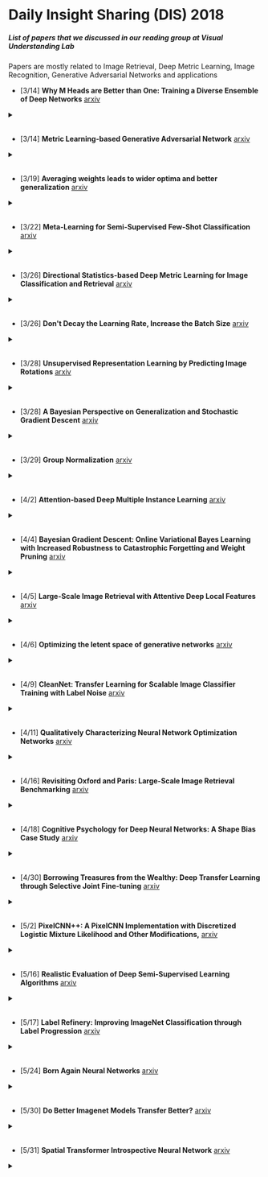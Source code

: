 # Daily Insight Sharing (DIS) 2018 

##### List of papers that we discussed in our reading group at Visual Understanding Lab
Papers are mostly related to Image Retrieval, Deep Metric Learning, Image Recognition, Generative Adversarial Networks and applications

* [3/14] **Why M Heads are Better than One: Training a Diverse Ensemble of Deep Networks**
[arxiv](https://arxiv.org/abs/1511.06314)
<details><summary></summary>
(+) Sharing lower layers is a little better than full ensemble. <br>
(+) Can learn a lesson from their failure. Don't mess with the independency of ensemble<br>
(+) Interesting metric called oracle accruacy of ensemble (T if any learner is correct)<br>
(-) Not accepted. A little improvement of performance<br>
</details>
<br>

* [3/14] **Metric Learning-based Generative Adversarial Network**
[arxiv](https://arxiv.org/abs/1711.02792)
<details><summary></summary>
(+) Try to combining metric learning & GAN which is related to our work<br>
(-) Applying metric learning for better GAN, while we need GAN for metric learning<br>
</details>
<br>

* [3/19] **Averaging weights leads to wider optima and better generalization**
[arxiv](https://arxiv.org/abs/1803.05407)
<details><summary></summary>
(+) Well citation and summary of previous findings about SGD and loss function<br>
(-) Limited understanding of super-high dimensional space by 1D/2D projection<br>
</details>
<br>

* [3/22] **Meta-Learning for Semi-Supervised Few-Shot Classification**
[arxiv](https://arxiv.org/abs/1803.00676)
<details><summary></summary>
(+) First paper for semi-supervised meta-learning (metric learning)<br>
(+) Semi-supervised setting with distractor is realistic<br>
(+) Benchmark for semi-supervised metric learning<br>
(-) The method is somewhat heuristic<br>
</details>
<br>

* [3/26] **Directional Statistics-based Deep Metric Learning for Image Classification and Retrieval**
[arxiv](https://arxiv.org/abs/1802.09662)
<details><summary></summary>
(+) New approach for searching each class meaning direction in metric learning<br>
(+) Well-organized retrieval experiment using von-mises-fisher distribution<br>
(-) Easy to understand, but the performance of SOP retrieval performance isn't high<br>
</details>
<br>

* [3/26] **Don't Decay the Learning Rate, Increase the Batch Size**
[arxiv](https://arxiv.org/abs/1711.00489)
<details><summary></summary>
(+) "Increasing batchsize A times" is equivalent to "decreasing learning rate A times"<br>
(+) Possible gain in speed<br>
(-) no improve in the accuracy<br>
() The title says it all, it's more like an empirical paper<br>
</details>
<br>

* [3/28] **Unsupervised Representation Learning by Predicting Image Rotations**
[arxiv](https://arxiv.org/abs/1803.07728)
<details><summary></summary>
(+) Simple self-supervised learning with 4 ouptuts (0, 90, 180, 270 degree rotation)<br>
(-) Used old structure (Alexnet)<br>
(+) Interesting claims ( 90 degrees do not generate artifacts, well-poseness is necessary)<br>
</details>
<br>

* [3/28] **A Bayesian Perspective on Generalization and Stochastic Gradient Descent**
[arxiv](https://arxiv.org/abs/1710.06451)
<details><summary></summary>
() They proposed to use marginal likelihood (evidence) as a measure of generalization ability<br>
() They interpriate SGD as a stochastic differential equations and derived the linear relationship between learning rate and batch size in a noise scale<br>
</details>
<br>

* [3/29] **Group Normalization**
[arxiv](https://arxiv.org/abs/1803.08494)
<details><summary></summary>
(+) Comprehensive illustrations of various normalizations<br>
(+) GN(Group normalization) is a little worse than BN(Batch Normalization) but better than others.<br>
(+) GN is feasible with small batch settings such as detection models.<br>
(-) No need to read if you are using enough batch size or familiar with BN.<br>
</details>
<br>

* [4/2] **Attention-based Deep Multiple Instance Learning**
[arxiv](https://arxiv.org/abs/1802.04712)
<details><summary></summary>
() proposed to use attention for MIL pooling<br>
(+) main body of the paper is well-written<br>
(-) performance is not very good and limited to small training data case<br>
</details>
<br>

* [4/4] **Bayesian Gradient Descent: Online Variational Bayes Learning with Increased Robustness to Catastrophic Forgetting and Weight Pruning**
[arxiv](https://arxiv.org/abs/1803.10123)
<details><summary></summary>
(+) Concise introduction to Bayesian optimization<br>
(+) More generic solution to the catastrophic forgetting<br>
(-) A worse than the previous approach<br>
</details>
<br>

* [4/5] **Large-Scale Image Retrieval with Attentive Deep Local Features**
[arxiv](https://arxiv.org/abs/1612.06321)
<details><summary></summary>
() Attended local features, pyramid image, RANSAC verification for retieving landmark images<br>
</details>
<br>

* [4/6] **Optimizing the letent space of generative networks**
[arxiv](https://arxiv.org/abs/1707.05776)
<details><summary></summary>
(+) Use learnable variables for the latent space, without any encoder, only train the decoder<br>
(+) Non-parametric latent space, with simple optimization technique<br>
(+) Room to improve the performance<br>
(-) Inconclusive results, rejected from ICLR2018<br>
</details>
<br>

* [4/9] **CleanNet: Transfer Learning for Scalable Image Classifier Training with Label Noise**
[arxiv](https://arxiv.org/abs/1711.07131)
<details><summary></summary>
(+) Nice and practical problem setting<br>
(-) less convincing solution (heuristic method)<br>
(-) lack of details of dataset, ablation study<br>
</details>
<br>

* [4/11] **Qualitatively Characterizing Neural Network Optimization Networks**
[arxiv](https://arxiv.org/abs/1412.6544)
<details><summary></summary>
() The path a network takes from initialzation to solution is smooth<br>
() No local minimas encountered during the path in popular models<br>
</details>
<br>

* [4/16] **Revisiting Oxford and Paris: Large-Scale Image Retrieval Benchmarking**
[arxiv](https://arxiv.org/abs/1803.11285)
<details><summary></summary>
(+) Revise oxford5k, paris6k dataset + 1M filtered distractor without false negative<br>
(+) Well orgarized experiments for comparing state of the arts<br>
</details>
<br>

* [4/18] **Cognitive Psychology for Deep Neural Networks: A Shape Bias Case Study**
[arxiv](https://arxiv.org/abs/1706.08606)
<details><summary></summary>
() Applied methodology of cognitive psychology for interpreting neural network's behavior<br>
() Inception model trained with ImageNet has a shape bias<br>
() different randomly initialized models shows various strength of shape bias in spite of similar classfication accruacy<br>
</details>
<br>

* [4/30] **Borrowing Treasures from the Wealthy: Deep Transfer Learning through Selective Joint Fine-tuning**
[arxiv](https://arxiv.org/abs/1702.08690)
<details><summary></summary>
(+) Subsampling training data (of source domain) is better than using entire one<br>
</details>
<br>

* [5/2] **PixelCNN++: A PixelCNN Implementation with Discretized Logistic Mixture Likelihood and Other Modifications,**
[arxiv](https://arxiv.org/abs/1701.05517)
<details><summary></summary>
(+) Good modelling of discrete pixel values with logistic distribution<br>
(+) Performance improvement of PixelCNN<br>
(+) Full code is uploaded<br>
(-) Incremental modification and inherites some weakness of PixelCNN, e.g.) sampling time<br>
</details>
<br>

* [5/16] **Realistic Evaluation of Deep Semi-Supervised Learning Algorithms**
[arxiv](https://arxiv.org/abs/1804.09170)
<details><summary></summary>
(+) integrated implementation for test bed with previous methods<br>
(+) optimized baseline (fully supervised learning / transfer learning)<br>
(+) realistic scenario of semi-supervised learning (distribution mismatch between labeled and unlabeled data / limited amount of validation data)<br>
</details>
<br>

* [5/17] **Label Refinery: Improving ImageNet Classification through Label Progression**
[arxiv](https://arxiv.org/abs/1805.02641)
<details><summary></summary>
() Using dynamically generated label from label refinery model to train better model<br>
(-) very similar to teacher-student training<br>
(+) propose to use extreme data augmentation, adversariel examples in training<br>
(+) through experiments<br>
</details>
<br>

* [5/24] **Born Again Neural Networks**
[arxiv](https://arxiv.org/abs/1805.04770)
<details><summary></summary>
(+) First paper for teacher student training with identical architectures<br>
</details>
<br>

* [5/30] **Do Better Imagenet Models Transfer Better?**
[arxiv](https://arxiv.org/abs/1805.08974)
<details><summary></summary>
(+) Thourough survey of different architectures and different datasets for transfer learning<br>
(+) Better statistical method for comparison: Instead of directly comparing accuracy on Imagenet and transfer datasets, it compares the additive change in logit-transformed accuracy<br>
() Shows better model on Imagenet perform better on transfer datasets too on finetuning almost always<br>
</details>
<br>

* [5/31] **Spatial Transformer Introspective Neural Network**
[arxiv](https://arxiv.org/abs/1805.06447)
<details><summary></summary>
(+) Improvement over baseline discriminative models, especially in Few-shot learning problem<br>
(+) The original introspective model is intriguing, "Learning Genetative Models via Discriminative Approaches"<br>
(-) Marginal improvement over introspective models<br>
</details>
<br>

